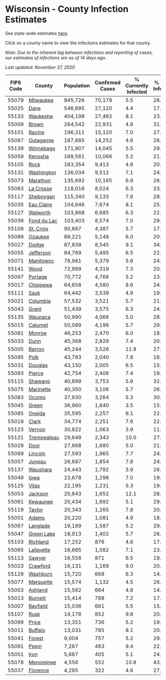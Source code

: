 # Wisconsin - County Infection Estimates

See state-wide estimates [here](/infections/us-wi).

Click on a county name to view the infections estimates for that county.

*Note: Due to the inherent lag between infections and reporting of cases, our estimates of infections are as of 14 days ago.*

*Last updated: November 27, 2020*

|   FIPS Code |                     County |   Population |   Confirmed Cases |   % Currently Infected |   % Total Infected |
|-------------|----------------------------|--------------|-------------------|------------------------|--------------------|
|       55079 |     [Milwaukee](milwaukee) |      945,726 |            70,179 |                    5.5 |               26.8 |
|       55025 |               [Dane](dane) |      546,695 |            27,120 |                    4.4 |               17.5 |
|       55133 |       [Waukesha](waukesha) |      404,198 |            27,462 |                    8.1 |               23.7 |
|       55009 |             [Brown](brown) |      264,542 |            22,931 |                    4.9 |               31.5 |
|       55101 |           [Racine](racine) |      196,311 |            15,120 |                    7.0 |               27.7 |
|       55087 |     [Outagamie](outagamie) |      187,885 |            14,252 |                    4.6 |               26.8 |
|       55139 |     [Winnebago](winnebago) |      171,907 |            14,045 |                    5.5 |               29.0 |
|       55059 |         [Kenosha](kenosha) |      169,561 |            10,066 |                    5.2 |               21.4 |
|       55105 |               [Rock](rock) |      163,354 |             9,413 |                    4.8 |               20.6 |
|       55131 |   [Washington](washington) |      136,034 |             9,512 |                    7.1 |               24.3 |
|       55073 |       [Marathon](marathon) |      135,692 |            10,165 |                    6.9 |               26.4 |
|       55063 |     [La Crosse](la-crosse) |      118,016 |             8,024 |                    6.3 |               23.6 |
|       55117 |     [Sheboygan](sheboygan) |      115,340 |             9,133 |                    7.6 |               28.0 |
|       55035 |   [Eau Claire](eau-claire) |      104,646 |             7,674 |                    8.1 |               25.7 |
|       55127 |       [Walworth](walworth) |      103,868 |             6,685 |                    6.3 |               22.7 |
|       55039 | [Fond du Lac](fond-du-lac) |      103,403 |             8,574 |                    7.0 |               29.6 |
|       55109 |     [St. Croix](st.-croix) |       90,687 |             4,387 |                    5.7 |               17.0 |
|       55089 |         [Ozaukee](ozaukee) |       89,221 |             5,148 |                    6.0 |               20.4 |
|       55027 |             [Dodge](dodge) |       87,839 |             8,545 |                    9.1 |               34.0 |
|       55055 |     [Jefferson](jefferson) |       84,769 |             5,495 |                    6.5 |               22.6 |
|       55071 |     [Manitowoc](manitowoc) |       78,981 |             5,379 |                    5.6 |               24.0 |
|       55141 |               [Wood](wood) |       72,999 |             4,319 |                    7.3 |               20.3 |
|       55097 |         [Portage](portage) |       70,772 |             4,766 |                    5.2 |               23.6 |
|       55017 |       [Chippewa](chippewa) |       64,658 |             4,580 |                    8.6 |               24.6 |
|       55111 |               [Sauk](sauk) |       64,442 |             3,539 |                    4.9 |               19.4 |
|       55021 |       [Columbia](columbia) |       57,532 |             3,521 |                    5.7 |               21.4 |
|       55043 |             [Grant](grant) |       51,439 |             3,575 |                    6.3 |               24.5 |
|       55135 |         [Waupaca](waupaca) |       50,990 |             4,066 |                    5.0 |               28.3 |
|       55015 |         [Calumet](calumet) |       50,089 |             4,196 |                    5.7 |               29.6 |
|       55081 |           [Monroe](monroe) |       46,253 |             2,470 |                    6.0 |               18.5 |
|       55033 |               [Dunn](dunn) |       45,368 |             2,829 |                    7.4 |               20.6 |
|       55005 |           [Barron](barron) |       45,244 |             3,526 |                   11.8 |               27.0 |
|       55095 |               [Polk](polk) |       43,783 |             2,040 |                    7.8 |               16.1 |
|       55031 |         [Douglas](douglas) |       43,150 |             2,005 |                    6.5 |               15.5 |
|       55093 |           [Pierce](pierce) |       42,754 |             2,406 |                    7.4 |               19.2 |
|       55115 |         [Shawano](shawano) |       40,899 |             3,753 |                    5.9 |               32.9 |
|       55075 |     [Marinette](marinette) |       40,350 |             3,106 |                    5.7 |               26.9 |
|       55083 |           [Oconto](oconto) |       37,930 |             3,264 |                    5.3 |               30.7 |
|       55045 |             [Green](green) |       36,960 |             1,640 |                    3.5 |               15.7 |
|       55085 |           [Oneida](oneida) |       35,595 |             2,257 |                    6.1 |               22.6 |
|       55019 |             [Clark](clark) |       34,774 |             2,251 |                    7.6 |               22.5 |
|       55123 |           [Vernon](vernon) |       30,822 |             1,063 |                    3.9 |               11.8 |
|       55121 | [Trempealeau](trempealeau) |       29,649 |             2,343 |                   10.0 |               27.2 |
|       55029 |               [Door](door) |       27,668 |             1,680 |                    5.0 |               21.8 |
|       55069 |         [Lincoln](lincoln) |       27,593 |             1,965 |                    7.7 |               24.9 |
|       55057 |           [Juneau](juneau) |       26,687 |             1,854 |                    7.8 |               24.6 |
|       55137 |       [Waushara](waushara) |       24,443 |             1,792 |                    3.9 |               26.1 |
|       55049 |               [Iowa](iowa) |       23,678 |             1,296 |                    7.0 |               19.2 |
|       55125 |             [Vilas](vilas) |       22,195 |             1,231 |                    5.3 |               19.1 |
|       55053 |         [Jackson](jackson) |       20,643 |             1,652 |                   12.1 |               28.1 |
|       55061 |       [Kewaunee](kewaunee) |       20,434 |             1,692 |                    5.1 |               29.0 |
|       55119 |           [Taylor](taylor) |       20,343 |             1,265 |                    7.8 |               20.9 |
|       55001 |             [Adams](adams) |       20,220 |             1,081 |                    4.9 |               18.9 |
|       55067 |       [Langlade](langlade) |       19,189 |             1,587 |                    5.2 |               29.3 |
|       55047 |   [Green Lake](green-lake) |       18,913 |             1,402 |                    5.7 |               26.1 |
|       55103 |       [Richland](richland) |       17,252 |               876 |                    4.6 |               17.8 |
|       55065 |     [Lafayette](lafayette) |       16,665 |             1,082 |                    7.1 |               23.0 |
|       55113 |           [Sawyer](sawyer) |       16,558 |               871 |                    6.5 |               19.1 |
|       55023 |       [Crawford](crawford) |       16,131 |             1,169 |                    9.0 |               20.6 |
|       55129 |       [Washburn](washburn) |       15,720 |               668 |                    6.3 |               14.3 |
|       55077 |     [Marquette](marquette) |       15,574 |             1,132 |                    4.5 |               26.1 |
|       55003 |         [Ashland](ashland) |       15,562 |               664 |                    4.8 |               14.5 |
|       55013 |         [Burnett](burnett) |       15,414 |               788 |                    7.2 |               17.3 |
|       55007 |       [Bayfield](bayfield) |       15,036 |               661 |                    5.5 |               15.6 |
|       55107 |               [Rusk](rusk) |       14,178 |               852 |                    9.8 |               20.4 |
|       55099 |             [Price](price) |       13,351 |               736 |                    5.2 |               19.1 |
|       55011 |         [Buffalo](buffalo) |       13,031 |               785 |                    8.1 |               20.7 |
|       55041 |           [Forest](forest) |        9,004 |               757 |                    5.2 |               29.9 |
|       55091 |             [Pepin](pepin) |        7,287 |               463 |                    9.4 |               22.2 |
|       55051 |               [Iron](iron) |        5,687 |               405 |                    5.1 |               24.9 |
|       55078 |     [Menominee](menominee) |        4,556 |               552 |                   10.8 |               43.6 |
|       55037 |       [Florence](florence) |        4,295 |               322 |                    4.6 |               27.2 |
